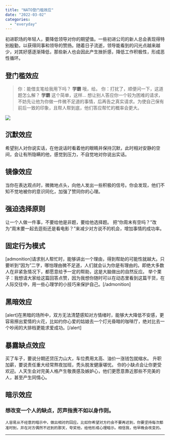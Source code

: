 ```yaml
---
title: "NATO登门槛效应"
date: "2022-03-02"
categories: 
  - "everyday"
---
```


初进职场的年轻人，要降低领导对你的期望值。一些初进公司的新人总会表现得特别殷勤，以获得同事和领导的赞扬。随着日子流逝，领导能看到的闪光点越来越少，对其好感逐渐降低，那些新人也会因此产生挫折感，降低工作积极性，形成恶性循环。

## 登门槛效应

> 你：能借支笔给我用下吗？ **学霸** 哦，给。 你：打扰了，顺便问一下，这道题怎么解？ **学霸** 这个简单，这样… 想让别人答应你一个较为困难的请求，不妨先让他为你做一件微不足道的事情，后再告之真实请求。为使自己保有前后一致的印象，且帮人帮到底，他们答应帮忙的概率会更大。

[![](https://cdn.fendou.la/tuoss/NATO.jpg)](http://fendou.la)

## 沉默效应

希望别人对你说实话，在他说话时看着他的眼睛并保持沉默，此时相对安静的空间，会让有所隐瞒的他，感觉到压力，不自觉地对你说出实话。

## 镜像效应

当你在表达观点时，微微地点头，向他人发出一些积极的信号。你会发现，他们不知不觉地被你的意识同化，加强了赞同你的心理。

## 强迫选择原则

让一个人做一件事，不要给他是非题，要给他选择题。 把“你周末有空吗？”改为“周末要一起去逛街还是看电影？”来减少对方说不的机会，增加事情的成功率。

## 固定行为模式

\[admonition\]请求别人帮忙时，能够讲出一个理由，得到帮助的可能性就越大。只要听到“因为”二字，哪怕理由微不足道，人们就会认为你是有理由的。即绝大多数人在非紧急情况下，都愿意给予一定的帮助，这是大脑做出的自然反应。 举个栗子：我想请大家给这篇回答点赞，因为我想你随时可以在动态里看到这篇干货，在人际交往中，用一些心理学的小技巧来保护自己。\[/admonition\]

## 黑暗效应

\[alert\]在黑暗的场所中，双方无法清楚感知对方情绪时，能够大大降低不安感，更容易擦出爱情的火花，比如约你心爱的姑娘去一个灯光昏暗的咖啡厅，绝对比去一个吵闹的大排档更能求爱成功。\[/alert\]

## 暴露缺点效应

买了车子，要说分期还贷压力山大，车位费用太高、油价一涨钱包就缩水。 升职加薪，要说责任重大经常熬夜加班，秃头脱发健康堪忧。 你的小缺点会让你更受欢迎。人天生会对完美人格产生敬畏感及嫉妒心，他们更愿意靠近那些不完美的人，甚至产生同情心。

## 暗示效应

### 想改变一个人的缺点，厉声指责不如以身作则。

`人容易从不经意的暗示中，做出相对的回应。比如你希望对方约会不要再迟到，你要坚持每次都准时到，并在对方偶然不迟到的那天，夸奖他，给他形成心理暗示。相信我，他早晚会改变的。`

* * *
